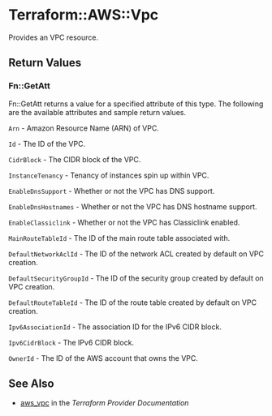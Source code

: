 # Terraform::AWS::Vpc

Provides an VPC resource.

## Return Values

### Fn::GetAtt

Fn::GetAtt returns a value for a specified attribute of this type. The following are the available attributes and sample return values.

`Arn` - Amazon Resource Name (ARN) of VPC.

`Id` - The ID of the VPC.

`CidrBlock` - The CIDR block of the VPC.

`InstanceTenancy` - Tenancy of instances spin up within VPC.

`EnableDnsSupport` - Whether or not the VPC has DNS support.

`EnableDnsHostnames` - Whether or not the VPC has DNS hostname support.

`EnableClassiclink` - Whether or not the VPC has Classiclink enabled.

`MainRouteTableId` - The ID of the main route table associated with.

`DefaultNetworkAclId` - The ID of the network ACL created by default on VPC creation.

`DefaultSecurityGroupId` - The ID of the security group created by default on VPC creation.

`DefaultRouteTableId` - The ID of the route table created by default on VPC creation.

`Ipv6AssociationId` - The association ID for the IPv6 CIDR block.

`Ipv6CidrBlock` - The IPv6 CIDR block.

`OwnerId` - The ID of the AWS account that owns the VPC.

## See Also

* [aws_vpc](https://www.terraform.io/docs/providers/aws/r/vpc.html) in the _Terraform Provider Documentation_